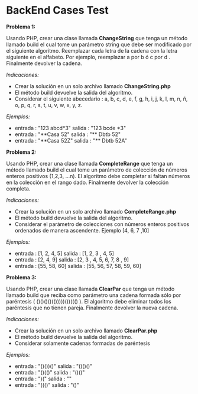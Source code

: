 # BackEnd Cases Test

**Problema 1:**

Usando PHP, crear una clase llamada **ChangeString** que tenga un método llamado build el cual tome un parámetro string que debe ser modificado por el siguiente algoritmo.
Reemplazar cada letra de la cadena con la letra siguiente en el alfabeto. Por ejemplo, reemplazar a por b ó c por d . Finalmente devolver la cadena.

*Indicaciones:*
* Crear la solución en un solo archivo llamado **ChangeString.php**
* El método build devuelve la salida del algoritmo.
* Considerar el siguiente abecedario : a, b, c, d, e, f, g, h, i, j, k, l, m, n, ñ, o, p, q, r, s, t, u, v, w, x, y, z.

*Ejemplos:*
* entrada : "123 abcd*3" salida : "123 bcde \*3"
* entrada : "\*\*Casa 52" salida : "\*\* Dbtb 52"
* entrada : "\*\*Casa 52Z" salida : "\*\* Dbtb 52A"



**Problema 2:**

Usando PHP, crear una clase llamada **CompleteRange** que tenga un método llamado build el cual tome un parámetro de colección de números enteros positivos (1,2,3, ...n).
El algoritmo debe completar si faltan números en la colección en el rango dado. Finalmente devolver la colección completa.

*Indicaciones:*
* Crear la solución en un solo archivo llamado **CompleteRange.php**
* El método build devuelve la salida del algoritmo.
* Considerar el parámetro de colecciones con números enteros positivos
  ordenados de manera ascendente. Ejemplo [4, 6, 7 ,10]

*Ejemplos:*
* entrada : [1, 2, 4, 5] salida : [1, 2, 3 , 4, 5]
* entrada : [2, 4, 9] salida : [2, 3 , 4, 5, 6, 7, 8 , 9]
* entrada : [55, 58, 60] salida : [55, 56, 57, 58, 59, 60]


**Problema 3:**

Usando PHP, crear una clase llamada **ClearPar** que tenga un método llamado build que reciba como parámetro una cadena formada sólo por paréntesis ( ()()()()(()))))())((() ).
El algoritmo debe eliminar todos los paréntesis que no tienen pareja. Finalmente devolver la nueva cadena.

*Indicaciones:*
* Crear la solución en un solo archivo llamado **ClearPar.php**
* El método build devuelve la salida del algoritmo.
* Considerar solamente cadenas formadas de paréntesis

*Ejemplos:*
* entrada : "()())()" salida : "()()()"
* entrada : "()(()" salida : "()()"
* entrada : ")(" salida : ""
* entrada : "((()" salida : "()"
